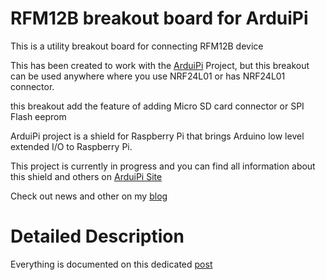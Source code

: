 RFM12B breakout board for ArduiPi
==================================

This is a utility breakout board for connecting RFM12B device

This has been created to work with the [ArduiPi][4] Project, but this breakout
can be used anywhere where you use NRF24L01 or has NRF24L01 connector.

this breakout add the feature of adding Micro SD card connector or SPI Flash eeprom


ArduiPi project is a shield for Raspberry Pi that brings Arduino low level extended I/O to Raspberry Pi.

This project is currently in progress and you can find all information about this shield and others on [ArduiPi Site][4] 

Check out news and other on my [blog][5]


Detailed Description
====================

Everything is documented on this dedicated [post][6]

[3]: http://hallard.me/rfm12b-breakout/ 
[4]: http://hallard.me/arduipi
[5]: http://hallard.me
[6]: http://hallard.me/rfm12b-breakout/ 

